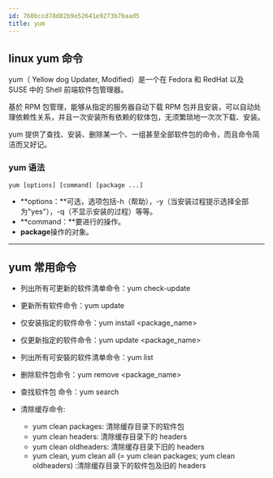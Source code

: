 ```yaml
---
id: 760bccd78d82b9e52641e9273b7baad5
title: yum
---
```


## linux yum 命令

yum（ Yellow dog Updater, Modified）是一个在 Fedora 和 RedHat 以及 SUSE 中的 Shell 前端软件包管理器。

基於 RPM 包管理，能够从指定的服务器自动下载 RPM 包并且安装，可以自动处理依赖性关系，并且一次安装所有依赖的软体包，无须繁琐地一次次下载、安装。

yum 提供了查找、安装、删除某一个、一组甚至全部软件包的命令，而且命令简洁而又好记。

### yum 语法

```
yum [options] [command] [package ...]
```

- **options：**可选，选项包括-h（帮助），-y（当安装过程提示选择全部为"yes"），-q（不显示安装的过程）等等。
- **command：**要进行的操作。
- **package**操作的对象。

---

## yum 常用命令

- 列出所有可更新的软件清单命令：yum check-update

- 更新所有软件命令：yum update

- 仅安装指定的软件命令：yum install <package_name>

- 仅更新指定的软件命令：yum update <package_name>

- 列出所有可安裝的软件清单命令：yum list

- 删除软件包命令：yum remove <package_name>

- 查找软件包 命令：yum search <keyword>

- 清除缓存命令:

  - yum clean packages: 清除缓存目录下的软件包

  * yum clean headers: 清除缓存目录下的 headers
  * yum clean oldheaders: 清除缓存目录下旧的 headers
  * yum clean, yum clean all (= yum clean packages; yum clean oldheaders) :清除缓存目录下的软件包及旧的 headers
